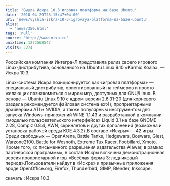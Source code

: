 ```yaml
---
title: 'Вышла Искра 10.3 игровая платформа на базе Ubuntu'
date: '2010-04-29T23:15:47+04:00'
uri: 'news/vyshla-iskra-10-3-igrovaya-platforma-na-baze-ubuntu'
alias: 
  - 'news/350.html'
tags: 'null'
source: 'http://www.nixp.ru'
unixtime: 1272568547
visits: 2274
---
```

Российская компания Интегра-Л представила релиз своего игрового Linux-дистрибутива, основанного на Ubuntu Linux 9.10 «Karmic Koala», — Искра 10.3.

Linux-система Искра позиционируется как «игровая платформа» — специальный дистрибутив, ориентированный на геймеров и просто желающих познакомиться с миром игр, доступных для GNU/Linux. В основе — Ubuntu Linux 9.10 с ядром версии 2.6.31-20 (для корневого раздела рекомендуется файловая система ext4), проприетарными драйверами ATI и NVIDIA, а также популярным инструментом для запуска Windows-приложений WINE 1.1.43 и разработанной в компании «моделью пользовательского интерфейса» Liquid 3.1 на базе GNOME 2.28, Compiz 0.8.4, AWN, скринлетов и других дополнений (возможна и установка рабочей среды KDE 4.3.2).В составе «Искры» — 42 игры. Среди свободных — OpenArena, Battle Tanks, Hedgewars, Boswars, Glest, Warzone2100, Battle for Wesnoth, Extreme Tux Racer, Foobillard, Xmoto. Кроме того, «с письменного разрешения издательства Alawar, в рамках партнёрской программы», в состав Искры включена демонстрационная версия проприетарной игры «Весёлая ферма 3: ледниковый период».Пользователи найдут в «Искре» и привычные приложения вроде OpenOffice.org, Firefox, Thunderbird, GIMP, Blender, Inkscape.

скачать : Искра 10.3
